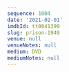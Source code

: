 ```yaml
---
sequence: 1004
date: '2021-02-01'
imdbId: tt0041399
slug: prison-1949
venue: null
venueNotes: null
medium: DVD
mediumNotes: null
---
```


